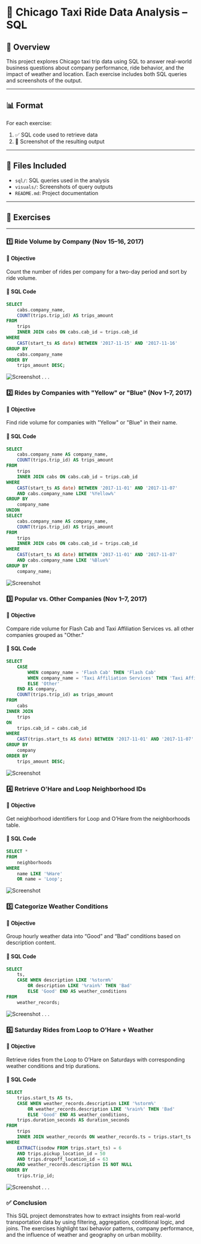 # 🚖 Chicago Taxi Ride Data Analysis – SQL

## 🚀 Overview  
This project explores Chicago taxi trip data using SQL to answer real-world business questions about company performance, ride behavior, and the impact of weather and location. Each exercise includes both SQL queries and screenshots of the output.

---

## 📊 Format  
For each exercise:
1. ✅ SQL code used to retrieve data  
2. 📸 Screenshot of the resulting output  

---

## 📂 Files Included  
- `sql/`: SQL queries used in the analysis  
- `visuals/`: Screenshots of query outputs  
- `README.md`: Project documentation  

---

## 🧠 Exercises

---

### 1️⃣ Ride Volume by Company (Nov 15–16, 2017)

#### 🔹 Objective  
Count the number of rides per company for a two-day period and sort by ride volume.

#### 🔹 SQL Code
```sql
SELECT
    cabs.company_name,
    COUNT(trips.trip_id) AS trips_amount
FROM 
    trips
    INNER JOIN cabs ON cabs.cab_id = trips.cab_id
WHERE 
    CAST(start_ts AS date) BETWEEN '2017-11-15' AND '2017-11-16' 
GROUP BY
    cabs.company_name    
ORDER BY 
    trips_amount DESC;
```

![Screenshot](visuals/exercise-1.png)
.
.
.

### 2️⃣ Rides by Companies with "Yellow" or "Blue" (Nov 1–7, 2017)

#### 🔹 Objective
Find ride volume for companies with "Yellow" or "Blue" in their name.

#### 🔹 SQL Code
```sql
SELECT
    cabs.company_name AS company_name,
    COUNT(trips.trip_id) AS trips_amount
FROM 
    trips
    INNER JOIN cabs ON cabs.cab_id = trips.cab_id
WHERE 
    CAST(start_ts AS date) BETWEEN '2017-11-01' AND '2017-11-07'
    AND cabs.company_name LIKE '%Yellow%'
GROUP BY
    company_name
UNION
SELECT
    cabs.company_name AS company_name,
    COUNT(trips.trip_id) AS trips_amount
FROM 
    trips
    INNER JOIN cabs ON cabs.cab_id = trips.cab_id
WHERE 
    CAST(start_ts AS date) BETWEEN '2017-11-01' AND '2017-11-07'
    AND cabs.company_name LIKE '%Blue%'
GROUP BY
    company_name;
```
![Screenshot](visuals/exercise-2.png)


### 3️⃣ Popular vs. Other Companies (Nov 1–7, 2017)

#### 🔹 Objective
Compare ride volume for Flash Cab and Taxi Affiliation Services vs. all other companies grouped as "Other."

#### 🔹 SQL Code
```sql
SELECT
    CASE 
        WHEN company_name = 'Flash Cab' THEN 'Flash Cab' 
        WHEN company_name = 'Taxi Affiliation Services' THEN 'Taxi Affiliation Services' 
        ELSE 'Other' 
    END AS company,
    COUNT(trips.trip_id) as trips_amount
FROM 
    cabs
INNER JOIN 
    trips 
ON 
    trips.cab_id = cabs.cab_id
WHERE 
    CAST(trips.start_ts AS date) BETWEEN '2017-11-01' AND '2017-11-07'
GROUP BY 
    company
ORDER BY 
    trips_amount DESC;
```
![Screenshot](visuals/exercise-3.png)

### 4️⃣ Retrieve O'Hare and Loop Neighborhood IDs

#### 🔹 Objective
Get neighborhood identifiers for Loop and O’Hare from the neighborhoods table.

#### 🔹 SQL Code
```sql
SELECT *
FROM 
    neighborhoods
WHERE 
    name LIKE '%Hare'
    OR name = 'Loop';
```
![Screenshot](visuals/exercise-4.png)

### 5️⃣ Categorize Weather Conditions

#### 🔹 Objective
Group hourly weather data into “Good” and “Bad” conditions based on description content.

#### 🔹 SQL Code
```sql
SELECT 
    ts,
    CASE WHEN description LIKE '%storm%' 
        OR description LIKE '%rain%' THEN 'Bad'
        ELSE 'Good' END AS weather_conditions
FROM 
    weather_records;
```

![Screenshot](visuals/exercise-5.png)
.
.
.

### 6️⃣ Saturday Rides from Loop to O’Hare + Weather

#### 🔹 Objective
Retrieve rides from the Loop to O’Hare on Saturdays with corresponding weather conditions and trip durations.

#### 🔹 SQL Code
```sql
SELECT 
    trips.start_ts AS ts,
    CASE WHEN weather_records.description LIKE '%storm%' 
        OR weather_records.description LIKE '%rain%' THEN 'Bad'
        ELSE 'Good' END AS weather_conditions,
    trips.duration_seconds AS duration_seconds
FROM 
    trips
    INNER JOIN weather_records ON weather_records.ts = trips.start_ts
WHERE 
    EXTRACT(isodow FROM trips.start_ts) = 6
    AND trips.pickup_location_id = 50
    AND trips.dropoff_location_id = 63
    AND weather_records.description IS NOT NULL
ORDER BY 
    trips.trip_id;
```

![Screenshot](visuals/exercise-6.png)
.
.
.

### ✅ Conclusion
This SQL project demonstrates how to extract insights from real-world transportation data by using filtering, aggregation, conditional logic, and joins. The exercises highlight taxi behavior patterns, company performance, and the influence of weather and geography on urban mobility.
